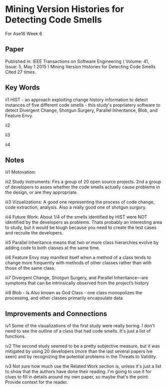 #  Mining Version Histories for Detecting Code Smells
For Ase16 Week 6

## Paper

Published in: IEEE Transactions on Software Engineering ( Volume: 41, Issue: 5, May 1 2015 ) Mining Version Histories for Detecting Code Smells
Cited 27 times.

## Key Words
 
ii1 HIST - an approach exploiting change history information to detect instances of five different code smells - this study's propriatery software to detect Divergent Change, Shotgun Surgery, Parallel Inheritance, Blob, and Feature Envy.

ii2 

ii3 

ii4 

## Notes

iii1 Motovation:  

iii2 Study instruments:  Firs a group of 20 open source projects.  2nd a group of developers to asses whether the code smells actually cause problems in the design, or are they appropriate.

iii3 Vizualizations: A good one representing the process of code change, code extraction, analysis.  Also a really good one of shotgun surgury.

iii4 Future Work:  About 1/4 of the smells identified by HIST were NOT identified by the developers as problems.  Thats probably an interesting area to study, but it would be tough because you need to create the test cases and recruite the developers.

iii5 Parallel Inheritance means that two or more class hierarchies evolve by adding code to both classes at the same time.

iii6 Feature Envy may manifest itself when a method of a class tends to change more frequently with methods of other classes rather than with those of the same class.

iii7 Divergent Change, Shotgun Surgery, and Parallel Inheritance—are symptoms that can be intrinsically observed from the project’s history

iii8 Blob - Is Also known as God Class - one class monopolizes the processing, and other classes primarily encapsulate data


## Improvements and Connections

iv1 Some of the visualizations of the first study were really boring.  I don't need to see the outline of a class that had code smells.  It's just a list of functions.

iv2 The second study seemed to be a pretty subjective measure, but it was mitigated by using 20 developers (more than the last several papers Ive seen) and by recognizing the potential problems in the Threats to Validity.

iv3 Not sure how much use the Related Work section is, unless it's just a list to show that the authors have done their reading.  I'm going to use it for clues to fill in details around my own paper, so maybe that's the point:  Provide context for the reader.

